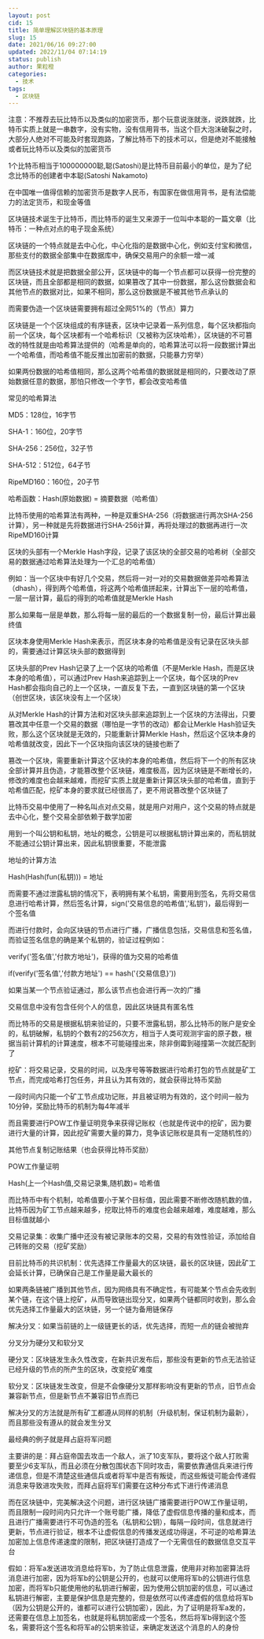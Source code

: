 ```yaml
---
layout: post
cid: 15
title: 简单理解区块链的基本原理
slug: 15
date: 2021/06/16 09:27:00
updated: 2022/11/04 07:14:19
status: publish
author: 果粒橙
categories: 
  - 技术
tags: 
  - 区块链
---
```



注意：不推荐去玩比特币以及类似的加密货币，那个玩意说涨就涨，说跌就跌，比特币实质上就是一串数字，没有实物，没有信用背书，当这个巨大泡沫破裂之时，大部分人绝对不可能及时套现跑路，了解比特币下的技术可以，但是绝对不能接触或者玩比特币以及类似的加密货币

1个比特币相当于100000000聪,聪(Satoshi)是比特币目前最小的单位，是为了纪念比特币的创建者中本聪(Satoshi Nakamoto)

在中国唯一值得信赖的加密货币是数字人民币，有国家在做信用背书，是有法偿能力的法定货币，和现金等值

区块链技术诞生于比特币，而比特币的诞生又来源于一位叫中本聪的一篇文章（比特币：一种点对点的电子现金系统）

区块链的一个特点就是去中心化，中心化指的是数据中心化，例如支付宝和微信，那些支付的数据全部集中在数据库中，确保交易用户的余额一增一减

而区块链技术就是把数据全部公开，区块链中的每一个节点都可以获得一份完整的区块链，而且全部都是相同的数据，如果篡改了其中一份数据，那么这份数据会和其他节点的数据对比，如果不相同，那么这份数据是不被其他节点承认的

而需要伪造一个区块链需要拥有超过全网51%的（节点）算力

区块链是一个个区块组成的有序链表，区块中记录着一系列信息，每个区块都指向前一个区块，每个区块都有一个哈希标识（又被称为区块哈希），区块链的不可篡改的特性就是由哈希算法提供的（哈希是单向的，哈希算法可以将一段数据计算出一个哈希值，而哈希值不能反推出加密前的数据，只能暴力穷举）

如果两份数据的哈希值相同，那么这两个哈希值的数据就是相同的，只要改动了原始数据任意的数据，那怕只修改一个字节，都会改变哈希值

常见的哈希算法

MD5：128位，16字节

SHA-1：160位，20字节

SHA-256：256位，32子节

SHA-512：512位，64子节

RipeMD160：160位，20子节


哈希函数：Hash(原始数据) = 摘要数据（哈希值）


比特币使用的哈希算法有两种，一种是双重SHA-256（将数据进行两次SHA-256计算），另一种就是先将数据进行SHA-256计算，再将处理过的数据再进行一次RipeMD160计算


区块的头部有一个Merkle Hash字段，记录了该区块的全部交易的哈希树（全部交易的数据通过哈希算法处理为一个汇总的哈希值）

例如：当一个区块中有好几个交易，然后将一对一对的交易数据做差异哈希算法（dhash），得到两个哈希值，将这两个哈希值拼起来，计算出下一层的哈希值，一层一层计算，最后的得到的哈希值就是Merkle Hash

那么如果每一层是单数，那么将每一层的最后的一个数据复制一份，最后计算出最终值


区块本身使用Merkle Hash来表示，而区块本身的哈希值是没有记录在区块头部的，需要通过计算区块头部的数据得到

区块头部的Prev Hash记录了上一个区块的哈希值（不是Merkle Hash，而是区块本身的哈希值），可以通过Prev Hash来追踪到上一个区块，每个区块的Prev Hash都会指向自己的上一个区块，一直反复下去，一直到区块链的第一个区块（创世区块，该区块没有上一个区块）


从对Merkle Hash的计算方法和对区块头部来追踪到上一个区块的方法得出，只要篡改其中任意一个交易的数据（哪怕是一字节的改动）都会让Merkle Hash验证失败，那么这个区块就是无效的，只能重新计算Merkle Hash，然后这个区块本身的哈希值就改变，因此下一个区块指向该区块的链接也断了

篡改一个区块，需要重新计算这个区块的本身的哈希值，然后将下一个的所有区块全部计算并且伪造，才能篡改整个区块链，难度极高，因为区块链是不断增长的，修改的难度也会越来越难，而挖矿实质上就是重新计算区块头部的哈希值，直到于哈希值匹配，挖矿本身的要求就已经很高了，更不用说篡改整个区块链了

比特币交易中使用了一种名叫点对点交易，就是用户对用户，这个交易的特点就是去中心化，整个交易全部依赖于数学加密

用到一个叫公钥和私钥，地址的概念，公钥是可以根据私钥计算出来的，而私钥就不能通过公钥计算出来，因此私钥很重要，不能泄露

地址的计算方法

Hash(Hash(fun(私钥))) = 地址

而需要不通过泄露私钥的情况下，表明拥有某个私钥，需要用到签名，先将交易信息进行哈希计算，然后签名计算，sign('交易信息的哈希值','私钥')，最后得到一个签名值

而进行付款时，会向区块链的节点进行广播，广播信息包括，交易信息和签名值，而验证签名信息的确是某个私钥的，验证过程例如：

verify('签名值','付款方地址')，获得的值为交易的哈希值

if(verify('签名值','付款方地址') == hash('{交易信息}'))


如果当某一个节点验证通过，那么该节点也会进行再一次的广播

交易信息中没有包含任何个人的信息，因此区块链具有匿名性

而比特币的交易是根据私钥来验证的，只要不泄露私钥，那么比特币的账户是安全的，私钥破解，私钥的个数有2的256次方，相当于人类可观测宇宙的原子数，根据当前计算机的计算速度，根本不可能碰撞出来，除非倒霉到碰撞第一次就匹配到了


挖矿：将交易记录，交易的时间，以及序号等等数据进行哈希打包的节点就是矿工节点，而完成哈希打包任务，并且认为其有效的，就会获得比特币奖励


一段时间内只能一个矿工节点成功记账，并且被证明为有效的，这个时间一般为10分钟，奖励比特币的机制为每4年减半

而且需要进行POW工作量证明竞争来获得记账权（也就是传说中的挖矿，因为要进行大量的计算，因此挖矿需要大量的算力，竞争该记账权是具有一定随机性的）

其他节点复制记账结果（也会获得比特币奖励）

POW工作量证明

Hash(上一个Hash值,交易记录集,随机数)= 哈希值

而比特币中有个机制，哈希值要小于某个目标值，因此需要不断修改随机数的值，比特币因为矿工节点越来越多，挖取比特币的难度也会越来越难，难度越难，那么目标值就越小

交易记录集：收集广播中还没有被记录账本的交易，交易的有效性验证，添加给自己转账的交易（挖矿奖励）

目前比特币的共识机制：优先选择工作量最大的区块链，最长的区块链，因此矿工会延长计算，已确保自己是工作量是最大最长的

如果两条链被广播到其他节点，因为网络具有不确定性，有可能某个节点会先收到某个链，在这个链上挖矿，从而导致链出现分叉，如果两个链都同时收到，那么会优先选择工作量最大的区块链，另一个链为备用链保存

解决分叉：如果当前链的上一级链更长的话，优先选择，而短一点的链会被抛弃

分叉分为硬分叉和软分叉

硬分叉：区块链发生永久性改变，在新共识发布后，那些没有更新的节点无法验证已经升级的节点的所产生的区块，改变挖矿难度

软分叉：区块链发生改变，但是不会像硬分叉那样影响没有更新的节点，旧节点会兼容新节点，但是新节点不兼容旧节点而已


解决分叉的方法就是所有矿工都遵从同样的机制（升级机制，保证机制为最新），而且那些没有遵从的就会发生分叉


最经典的例子就是拜占庭将军问题

主要讲的是：拜占庭帝国去攻击一个敌人，派了10支军队，要将这个敌人打败需要至少6支军队，而且必须在分散包围状态下同时攻击，需要依靠通信兵来进行传递信息，但是不清楚这些通信兵或者将军中是否有叛徒，而这些叛徒可能会传递假消息来导致进攻失败，而拜占庭将军们需要在这种分布式下进行传递消息


而在区块链中，完美解决这个问题，进行区块链广播需要进行POW工作量证明，而且限制一段时间内只允许一个账号能广播，降低了虚假信息传播的量和成本，而且进行广播需要进行不可伪造的签名（私钥和公钥），每隔一段时间，信息就进行更新，节点进行验证，根本不让虚假信息的传播发送成功得逞，不可逆的哈希算法加密加上信息传递速度的限制，把区块链打造成了一个无需信任的数据信息交互平台


假如：将军a发送进攻消息给将军b，为了防止信息泄露，使用非对称加密算法将消息进行加密，因为将军b的公钥是公开的，也就可以使用将军b的公钥进行信息加密，而将军b只能使用他的私钥进行解密，因为使用公钥加密的信息，可以通过私钥进行解密，主要是保护信息是完整的，但是依然可以传递虚假的信息给将军b（因为公钥是公开的，谁都可以进行公钥加密），因此，为了证明是将军a发的，还需要在信息上加签名，也就是将私钥加密成一个签名，然后将军b得到这个签名，需要将这个签名和将军a的公钥来验证，来确定发送这个消息的人的身份